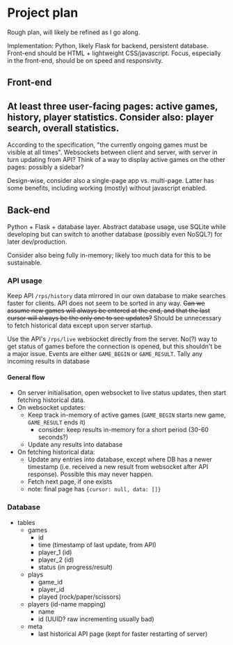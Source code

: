 # Project plan

Rough plan, will likely be refined as I go along.

Implementation: Python, likely Flask for backend, persistent database. Front-end should be HTML + lightweight CSS/javascript.
Focus, especially in the front-end, should be on speed and responsivity.

## Front-end

At least three user-facing pages: active games, history, player statistics.
Consider also: player search, overall statistics.
- 

According to the specification, "the currently ongoing games must be visible at all times".
Websockets between client and server, with server in turn updating from API?
Think of a way to display active games on the other pages: possibly a sidebar?

Design-wise, consider also a single-page app vs. multi-page.
Latter has some benefits, including working (mostly) without javascript enabled.

## Back-end

Python + Flask + database layer. Abstract database usage, use SQLite while developing but can switch to another database (possibly even NoSQL?) for later dev/production.

Consider also being fully in-memory; likely too much data for this to be sustainable.

### API usage

Keep API `/rps/history` data mirrored in our own database to make searches faster for clients.
API does not seem to be sorted in any way.
~~Can we assume new games will always be entered at the end, and that the last cursor will always be the only one to see updates?~~
Should be unnecessary to fetch historical data except upon server startup.

Use the API's `/rps/live` websocket directly from the server. No(?) way to get status of games before the connection is opened, but this shouldn't be a major issue.
Events are either `GAME_BEGIN` or `GAME_RESULT`. Tally any incoming results in database

#### General flow

- On server initialisation, open websocket to live status updates, then start fetching historical data.
- On websocket updates:
    - Keep track in-memory of active games (`GAME_BEGIN` starts new game, `GAME_RESULT` ends it)
        - consider: keep results in-memory for a short period (30-60 seconds?)
    - Update any results into database
- On fetching historical data:
    - Update any entries into database, except where DB has a newer timestamp (i.e. received a new result from websocket after API response). Possible this may never happen.
    - Fetch next page, if one exists
    - note: final page has `{cursor: null, data: []}`

### Database

- tables
    - games
        - id
        - time (timestamp of last update, from API)
        - player_1 (id)
        - player_2 (id)
        - status (in progress/result)
    - plays
        - game_id
        - player_id
        - played (rock/paper/scissors)
    - players (id-name mapping)
        - name
        - id (UUID? raw incrementing usually bad)
    - meta
        - last historical API page (kept for faster restarting of server)

